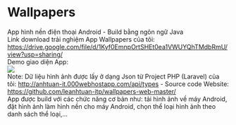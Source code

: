 # Wallpapers
 App hình nền điện thoại Android - Build bằng ngôn ngữ Java <br>
 Link download trải nghiệm App Wallpapers của tôi: https://drive.google.com/file/d/1Kyf0EmnpOrtSHEt0ea1VWUYQhTMdbRmU/view?usp=sharing/ <br>
 Demo giao diện App:<br>
 <img src="https://user-images.githubusercontent.com/66792742/87222140-924ba680-c39b-11ea-8219-7d91b60d3e48.jpg"><br>
 Note: Dữ liệu hình ảnh được lấy ở dạng Json từ Project PHP (Laravel) của tôi: http://anhtuan-it.000webhostapp.com/api/types - Source code Website: https://github.com/leanhtuan-itp/wallpapers-web-master/ <br>
 App được build với các chức năng cơ bản như: tải hình ảnh về máy Android, đặt hình ảnh làm hình nền cho máy Android, chọn thể loại hình ảnh theo danh sách thể loại,...
